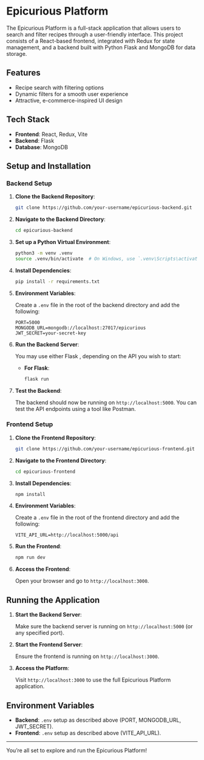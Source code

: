 # Epicurious Platform

The Epicurious Platform is a full-stack application that allows users to search and filter recipes through a user-friendly interface. This project consists of a React-based frontend, integrated with Redux for state management, and a backend built with Python  Flask and MongoDB for data storage.


## Features

- Recipe search with filtering options
-  Dynamic filters for a smooth user experience
- Attractive, e-commerce-inspired UI design

## Tech Stack

- **Frontend**: React, Redux, Vite
- **Backend**: Flask
- **Database**: MongoDB

## Setup and Installation

### Backend Setup

1. **Clone the Backend Repository**:

    ```bash
    git clone https://github.com/your-username/epicurious-backend.git
    ```

2. **Navigate to the Backend Directory**:

    ```bash
    cd epicurious-backend
    ```

3. **Set up a Python Virtual Environment**:

    ```bash
    python3 -m venv .venv
    source .venv/bin/activate  # On Windows, use `.venv\Scripts\activate`
    ```

4. **Install Dependencies**:

    ```bash
    pip install -r requirements.txt
    ```

5. **Environment Variables**:

    Create a `.env` file in the root of the backend directory and add the following:

    ```env
    PORT=5000
    MONGODB_URL=mongodb://localhost:27017/epicurious
    JWT_SECRET=your-secret-key
    ```

6. **Run the Backend Server**:

    You may use either Flask , depending on the API you wish to start:

    - **For Flask**:

        ```bash
        flask run
        ```

    

7. **Test the Backend**:

    The backend should now be running on `http://localhost:5000`. You can test the API endpoints using a tool like Postman.

### Frontend Setup

1. **Clone the Frontend Repository**:

    ```bash
    git clone https://github.com/your-username/epicurious-frontend.git
    ```

2. **Navigate to the Frontend Directory**:

    ```bash
    cd epicurious-frontend
    ```

3. **Install Dependencies**:

    ```bash
    npm install
    ```

4. **Environment Variables**:

    Create a `.env` file in the root of the frontend directory and add the following:

    ```env
    VITE_API_URL=http://localhost:5000/api
    ```

5. **Run the Frontend**:

    ```bash
    npm run dev
    ```

6. **Access the Frontend**:

    Open your browser and go to `http://localhost:3000`.

## Running the Application

1. **Start the Backend Server**:

    Make sure the backend server is running on `http://localhost:5000` (or any specified port).

2. **Start the Frontend Server**:

    Ensure the frontend is running on `http://localhost:3000`.

3. **Access the Platform**:

    Visit `http://localhost:3000` to use the full Epicurious Platform application.

## Environment Variables

- **Backend**: `.env` setup as described above (PORT, MONGODB_URL, JWT_SECRET).
- **Frontend**: `.env` setup as described above (VITE_API_URL).

---

You’re all set to explore and run the Epicurious Platform! 
